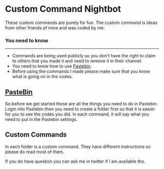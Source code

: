 # Custom Command Nightbot
These custom commands are purely for fun. The custom command is ideas from other friends of mine and was coded by me.


### You need to know
______
- Commands are being used publicly so you don't have the right to claim to others that you made it and need to remove it in their channel.
- You need to know how to use [Pastebin](https://pastebin.com/).
- Before using the commands I made please make sure that you know what is going on in the codes.


## [PasteBin](https://pastebin.com/)
So before we get started these are all the things you need to do in Pastebin.
Login into Pastebin then you need to create a folder first so that it is easier for you to see the codes you did. In each command, it will say what you need to put in the Pastebin settings.


## Custom Commands
In each folder is a custom command. They have different instructions so please do read most of them.

If you do have question you can ask me in twitter if I am available tho.
